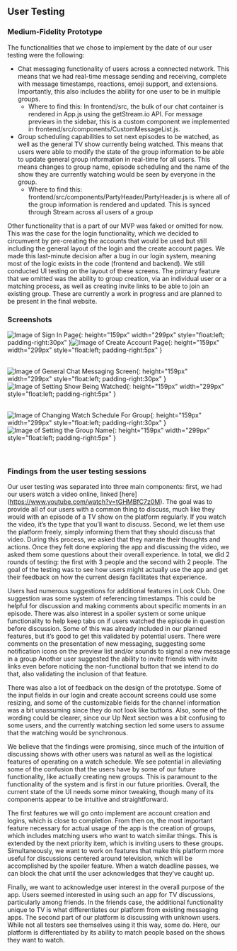## User Testing

### Medium-Fidelity Prototype
The functionalities that we chose to implement by the date of our user testing were the following:
- Chat messaging functionality of users across a connected network. This means that we had real-time message sending and receiving, complete with message timestamps, reactions, emoji support, and extensions. Importantly, this also includes the ability for one user to be in multiple groups.
    - Where to find this: In frontend/src, the bulk of our chat container is rendered in App.js using the getStream.io API. For message previews in the sidebar, this is a custom component we implemented in frontend/src/components/CustomMessageList.js.
- Group scheduling capabilities to set next episodes to be watched, as well as the general TV show currently being watched. This means that users were able to modify the state of the group information to be able to update general group information in real-time for all users. This means changes to group name, episode scheduling and the name of the show they are currently watching would be seen by everyone in the group.  
    - Where to find this: frontend/src/components/PartyHeader/PartyHeader.js is where all of the group information is rendered and updated. This is synced through Stream across all users of a group

Other functionality that is a part of our MVP was faked or omitted for now. This was the case for the login functionality, which we decided to circumvent by pre-creating the accounts that would be used but still including the general layout of the login and the create account pages. We made this last-minute decision after a bug in our login system, meaning most of the logic exists in the code (frontend and backend). We still conducted UI testing on the layout of these screens. The primary feature that we omitted was the ability to group creation, via an individual user or a matching process, as well as creating invite links to be able to join an existing group. These are currently a work in progress and are planned to be present in the final website.

### Screenshots
![Image of Sign In Page](/Vitamin-CS/images/g6/image1.jpg){: height="159px" width="299px" style="float:left; padding-right:30px" }![Image of Create Account Page](/Vitamin-CS/images/g6/image2.jpg){: height="159px" width="299px" style="float:left; padding-right:5px" }<br><br>

![Image of General Chat Messaging Screen](/Vitamin-CS/images/g6/image3.jpg){: height="159px" width="299px" style="float:left; padding-right:30px" }![Image of Setting Show Being Watched](/Vitamin-CS/images/g6/image4.jpg){: height="159px" width="299px" style="float:left; padding-right:5px" }<br><br>

![Image of Changing Watch Schedule For Group](/Vitamin-CS/images/g6/image5.jpg){: height="159px" width="299px" style="float:left; padding-right:30px" }![Image of Setting the Group Name](/Vitamin-CS/images/g6/image6.jpg){: height="159px" width="299px" style="float:left; padding-right:5px" }<br><br><br>

### Findings from the user testing sessions
Our user testing was separated into three main components: first, we had our users watch a video online, linked [here] (https://www.youtube.com/watch?v=tGHMBfC7z0M). The goal was to provide all of our users with a common thing to discuss, much like they would with an episode of a TV show on the platform regularly. If you watch the video, it’s the type that you’ll want to discuss. Second, we let them use the platform freely, simply informing them that they should discuss that video. During this process, we asked that they narrate their thoughts and actions. Once they felt done exploring the app and discussing the video, we asked them some questions about their overall experience. In total, we did 2 rounds of testing: the first with 3 people and the second with 2 people. The goal of the testing was to see how users might actually use the app and get their feedback on how the current design facilitates that experience.

Users had numerous suggestions for additional features in Look Club. One suggestion was some system of referencing timestamps. This could be helpful for discussion and making comments about specific moments in an episode. There was also interest in a spoiler system or some unique functionality to help keep tabs on if users watched the episode in question before discussion. Some of this was already included in our planned features, but it’s good to get this validated by potential users. There were comments on the presentation of new messaging, suggesting some notification icons on the preview list and/or sounds to signal a new message in a group Another user suggested the ability to invite friends with invite links even before noticing the non-functional button that we intend to do that, also validating the inclusion of that feature. 

There was also a lot of feedback on the design of the prototype. Some of the input fields in our login and create account screens could use some resizing, and some of the customizable fields for the channel information was a bit unassuming since they do not look like buttons. Also, some of the wording could be clearer, since our Up Next section was a bit confusing to some users, and the currently watching section led some users to assume that the watching would be synchronous. 

We believe that the findings were promising, since much of the intuition of discussing shows with other users was natural as well as the logistical features of operating on a watch schedule. We see potential in alleviating some of the confusion that the users have by some of our future functionality, like actually creating new groups. This is paramount to the functionality of the system and is first in our future priorities. Overall, the current state of the UI needs some minor tweaking, though many of its components appear to be intuitive and straightforward.

The first features we will go onto implement are account creation and logins, which is close to completion. From then on, the most important feature necessary for actual usage of the app is the creation of groups, which includes matching users who want to watch similar things. This is extended by the next priority item, which is inviting users to these groups. Simultaneously, we want to work on features that make this platform more useful for discussions centered around television, which will be accomplished by the spoiler feature. When a watch deadline passes, we can block the chat until the user acknowledges that they’ve caught up.

Finally, we want to acknowledge user interest in the overall purpose of the app. Users seemed interested in using such an app for TV discussions, particularly among friends. In the friends case, the additional functionality unique to TV is what differentiates our platform from existing messaging apps. The second part of our platform is discussing with unknown users. While not all testers see themselves using it this way, some do. Here, our platform is differentiated by its ability to match people based on the shows they want to watch.